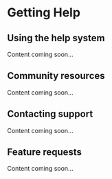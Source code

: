 # Getting Help

## Using the help system

Content coming soon...

## Community resources

Content coming soon...

## Contacting support

Content coming soon...

## Feature requests

Content coming soon...